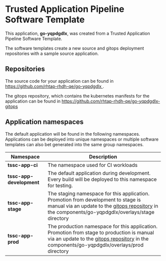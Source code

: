 # Trusted Application Pipeline Software Template

This application, **go-yqpdgdlx**, was created from a Trusted Application Pipeline Software Template.

The software templates create a new source and gitops deployment repositories with a sample source application. 

## Repositories

The source code for your application can be found in [https://github.com/rhtap-rhdh-qe/go-yqpdgdlx ](https://github.com/rhtap-rhdh-qe/go-yqpdgdlx ).
 
The gitops repository, which contains the kubernetes manifests for the application can be found in 
[https://github.com/rhtap-rhdh-qe/go-yqpdgdlx-gitops ](https://github.com/rhtap-rhdh-qe/go-yqpdgdlx-gitops ) 

## Application namespaces 

The default application will be found in the following namespaces. Applications can be deployed into unique namespaces or multiple software templates can also bet generated into the same group namespaces.  

|  Namespace   |  Description   |  
| -------- | -------- |
| **tssc-app-ci** | The namespace used for CI workloads |
| **tssc-app-development** | The default application during development. Every build will be deployed to this namespace for testing. |
| **tssc-app-stage** | The staging namespace for this application. Promotion from development to stage is manual via an update to the [gitops repository](https://github.com/rhtap-rhdh-qe/go-yqpdgdlx-gitops ) in the components/go-yqpdgdlx/overlays/stage directory |
| **tssc-app-prod** | The production namespace for this application. Promotion from stage to production is manual via an update to the [gitops repository](https://github.com/rhtap-rhdh-qe/go-yqpdgdlx-gitops ) in the components/go-yqpdgdlx/overlays/prod directory |